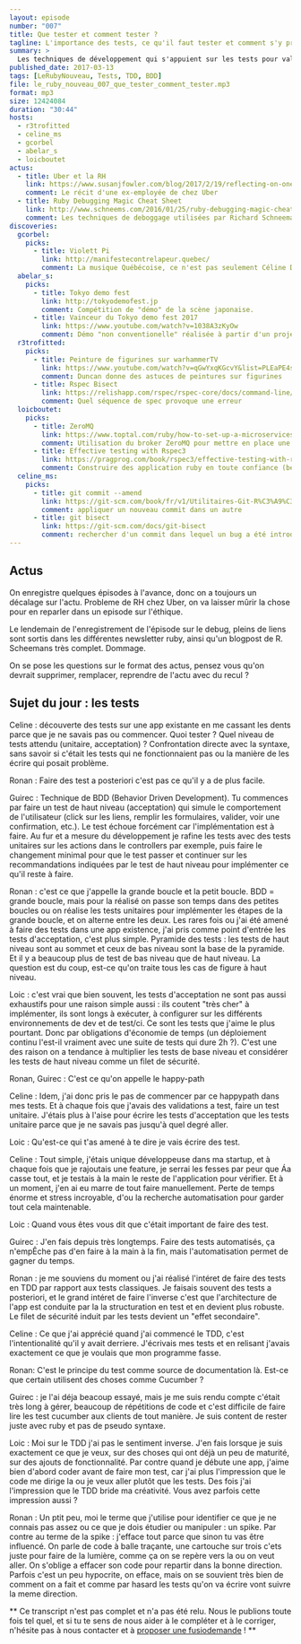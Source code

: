 ```yaml
---
layout: episode
number: "007"
title: Que tester et comment tester ?
tagline: L'importance des tests, ce qu'il faut tester et comment s'y prendre.
summary: >
  Les techniques de développement qui s'appuient sur les tests pour valider le comportement attendu de l'application, les outils pour y parvenir, et surtout la méthodologie à dérouler pour y parvenir sans douleur.
published_date: 2017-03-13
tags: [LeRubyNouveau, Tests, TDD, BDD]
file: le_ruby_nouveau_007_que_tester_comment_tester.mp3
format: mp3
size: 12424084
duration: "30:44"
hosts:
  - r3trofitted
  - celine_ms
  - gcorbel
  - abelar_s
  - loicboutet
actus:
  - title: Uber et la RH
    link: https://www.susanjfowler.com/blog/2017/2/19/reflecting-on-one-very-strange-year-at-uber
    comment: Le récit d'une ex-employée de chez Uber
  - title: Ruby Debugging Magic Cheat Sheet
    link: http://www.schneems.com/2016/01/25/ruby-debugging-magic-cheat-sheet.html
    comment: Les techniques de deboggage utilisées par Richard Schneeman (@schneems)
discoveries:
  gcorbel:
    picks:
      - title: Violett Pi 
        link: http://manifestecontrelapeur.quebec/
        comment: La musique Québécoise, ce n'est pas seulement Céline Dion !
  abelar_s:
    picks:
      - title: Tokyo demo fest
        link: http://tokyodemofest.jp
        comment: Compétition de "démo" de la scène japonaise.
      - title: Vainceur du Tokyo demo fest 2017
        link: https://www.youtube.com/watch?v=1038A3zKyOw
        comment: Démo "non conventionelle" réalisée à partir d'un projecteur au laser.
  r3trofitted:
    picks:
      - title: Peinture de figurines sur warhammerTV
        link: https://www.youtube.com/watch?v=qGwYxqKGcvY&list=PLEaPE4sLDA7s-26V0v6SepDFiznb3y6hx
        comment: Duncan donne des astuces de peintures sur figurines
      - title: Rspec Bisect
        link: https://relishapp.com/rspec/rspec-core/docs/command-line/bisect
        comment: Quel séquence de spec provoque une erreur
  loicboutet:
    picks:
      - title: ZeroMQ
        link: https://www.toptal.com/ruby/how-to-set-up-a-microservices-architecture
        comment: Utilisation du broker ZeroMQ pour mettre en place une architecture micro service en ruby
      - title: Effective testing with Rspec3
        link: https://pragprog.com/book/rspec3/effective-testing-with-rspec-3
        comment: Construire des application ruby en toute confiance (beta)
  celine_ms:
    picks:
      - title: git commit --amend
        link: https://git-scm.com/book/fr/v1/Utilitaires-Git-R%C3%A9%C3%A9crire-l-historique
        comment: appliquer un nouveau commit dans un autre
      - title: git bisect
        link: https://git-scm.com/docs/git-bisect
        comment: rechercher d'un commit dans lequel un bug a été introduit
---
```


## Actus
On enregistre quelques épisodes à l'avance, donc on a toujours un décalage sur l'actu.
Probleme de RH chez Uber, on va laisser mûrir la chose pour en reparler dans un episode sur l'éthique.

Le lendemain de l'enregistrement de l'épisode sur le debug, pleins de liens sont sortis dans les différentes newsletter ruby, ainsi qu'un blogpost de R. Scheemans très complet.
Dommage.

On se pose les questions sur le format des actus, pensez vous qu'on devrait supprimer, remplacer, reprendre de l'actu avec du recul ?


## Sujet du jour : les tests

Celine : découverte des tests sur une app existante en me cassant les dents parce que je ne savais pas ou commencer. Quoi tester ? Quel niveau de tests attendu (unitaire, acceptation) ?
Confrontation directe avec la syntaxe, sans savoir si c'était les tests qui ne fonctionnaient pas ou la manière de les écrire qui posait problème.

Ronan : Faire des test a posteriori c'est pas ce qu'il y a de plus facile.

Guirec : Technique de BDD (Behavior Driven Development). Tu commences par faire un test de haut niveau (acceptation) qui simule le comportement de l'utilisateur (click sur les liens, remplir les formulaires, valider, voir une confirmation, etc.).
Le test échoue forcément car l'implémentation est à faire. Au fur et a mesure du développement je rafine les tests avec des tests unitaires sur les actions dans le controllers par exemple, puis faire le changement minimal pour que le test passer et continuer sur les recommandations indiquées par le test de haut niveau pour implémenter ce qu'il reste à faire.

Ronan : c'est ce que j'appelle la grande boucle et la petit boucle. BDD = grande boucle, mais pour la réalisé on passe son temps dans des petites boucles ou on réalise les tests unitaires pour implémenter les étapes de la grande boucle, et on alterne entre les deux.
Les rares fois ou j'ai été amené à faire des tests dans une app existence, j'ai pris comme point d'entrée les tests d'acceptation, c'est plus simple.
Pyramide des tests : les tests de haut niveau sont au sommet et ceux de bas niveau sont la base de la pyramide. Et il y a beaucoup plus de test de bas niveau que de haut niveau. La question est du coup, est-ce qu'on traite tous les cas de figure à haut niveau.

Loic : c'est vrai que bien souvent, les tests d'acceptation ne sont pas aussi exhaustifs pour une raison simple aussi : ils coutent "très cher" à implémenter, ils sont longs à exécuter, à configurer sur les différents environnements de dev et de test/ci. Ce sont les tests que j'aime le plus pourtant. Donc par obligations d'économie de temps (un déploiement continu l'est-il vraiment avec une suite de tests qui dure 2h ?). C'est une des raison on a tendance à multiplier les tests de base niveau et considérer les tests de haut niveau comme un filet de sécurité.

Ronan, Guirec : C'est ce qu'on appelle le happy-path

Celine : Idem, j'ai donc pris le pas de commencer par ce happypath dans mes tests. Et à chaque fois que j'avais des validations a test, faire un test unitaire. J'étais plus à l'aise pour écrire les tests d'acceptation que les tests unitaire parce que je ne savais pas jusqu'à quel degré aller.

Loic : Qu'est-ce qui t'as amené à te dire je vais écrire des test.

Celine : Tout simple, j'étais unique développeuse dans ma startup, et à chaque fois que je rajoutais une feature, je serrai les fesses par peur que Áa casse tout, et je testais à la main le reste de l'application pour vérifier. Et à un moment, j'en ai eu marre de tout faire manuellement. Perte de temps énorme et stress incroyable, d'ou la recherche automatisation pour garder tout cela maintenable.

Loic : Quand vous êtes vous dit que c'était important de faire des test.

Guirec : J'en fais depuis très longtemps. Faire des tests automatisés, ça n'empÊche pas d'en faire à la main à la fin, mais l'automatisation permet de gagner du temps.

Ronan : je me souviens du moment ou j'ai réalisé l'intéret de faire des tests en TDD par rapport aux tests classiques. Je faisais souvent des tests a posteriori, et le grand intéret de faire l'inverse c'est que l'architecture de l'app est conduite par la la structuration en test et en devient plus robuste. Le filet de sécurité induit par les tests devient un "effet secondaire".

Celine : Ce que j'ai apprécié quand j'ai commencé le TDD, c'est l'intentionalité qu'il y avait derriere. J'écrivais mes tests et en relisant j'avais exactement ce que je voulais que mon programme fasse.

Ronan: C'est le principe du test comme source de documentation là. Est-ce que certain utilisent des choses comme Cucumber ?

Guirec : je l'ai déja beacoup essayé, mais je me suis rendu compte c'était très long à gérer, beaucoup de répétitions de code et c'est difficile de faire lire les test cucumber aux clients de tout manière. Je suis content de rester juste avec ruby et pas de pseudo syntaxe.

Loic : Moi sur le TDD j'ai pas le sentiment inverse. J'en fais lorsque je suis exactement ce que je veux, sur des choses qui ont déjà un peu de maturité, sur des ajouts de fonctionnalité. Par contre quand je débute une app, j'aime bien d'abord coder avant de faire mon test, car j'ai plus l'impression que le code me dirige la ou je veux aller plutôt que les tests. Des fois j'ai l'impression que le TDD bride ma créativité. Vous avez parfois cette impression aussi ?

Ronan : Un ptit peu, moi le terme que j'utilise pour identifier ce que je ne connais pas assez ou ce que je dois étudier ou manipuler : un spike. Par contre au terme de la spike : j'efface tout parce que sinon tu vas être influencé. On parle de code à balle traçante, une cartouche sur trois c'ets juste pour faire de la lumière, comme ça on se repère vers la ou on veut aller. On s'oblige a effacer son code pour repartir dans la bonne direction. Parfois c'est un peu hypocrite, on efface, mais on se souvient très bien de comment on a fait et comme par hasard les tests qu'on va écrire vont suivre la meme direction.

** Ce transcript n'est pas complet et n'a pas été relu. Nous le publions toute fois tel quel, et si tu te sens de nous aider à le compléter et à le corriger, n'hésite pas à nous contacter et à [proposer une fusiodemande](https://github.com/LeRubyNouveau/lerubynouveau.fr/pulls) ! **
